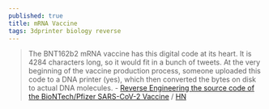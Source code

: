 ```yaml
---
published: true
title: mRNA Vaccine
tags: 3dprinter biology reverse
---
```

> The BNT162b2 mRNA vaccine has this digital code at its heart. It is 4284 characters long, so it would fit in a bunch of tweets. At the very beginning of the vaccine production process, someone uploaded this code to a DNA printer (yes), which then converted the bytes on disk to actual DNA molecules. - [Reverse Engineering the source code of the BioNTech/Pfizer SARS-CoV-2 Vaccine](https://berthub.eu/articles/posts/reverse-engineering-source-code-of-the-biontech-pfizer-vaccine/) / [HN](https://news.ycombinator.com/item?id=34756884)
